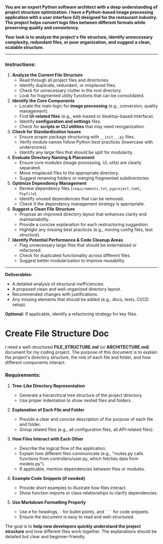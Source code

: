 **You are an expert Python software architect with a deep understanding of project structure optimization. I have a Python-based image processing application with a user interface (UI) designed for the restaurant industry. The project helps convert logo files between different formats while preserving quality and consistency.**

**Your task is to analyze the project's file structure, identify unnecessary complexity, redundant files, or poor organization, and suggest a clean, scalable structure.**

---

### **Instructions:**

1. **Analyze the Current File Structure**
    - Read through all project files and directories.
    - Identify duplicate, redundant, or misplaced files.
    - Check for unnecessary clutter in the root directory.
    - Look for fragmented utility functions that can be consolidated.
2. **Identify the Core Components**
    - Locate the main logic for **image processing** (e.g., conversion, quality management).
    - Find **UI-related files** (e.g., web-based or desktop-based interface).
    - Identify **configuration and settings** files.
    - Check for **scripts or CLI utilities** that may need reorganization.
3. **Check for Standardization Issues**
    - Ensure proper package structuring with `__init__.py` files.
    - Verify module names follow Python best practices (lowercase with underscores).
    - Identify any large files that should be split for modularity.
4. **Evaluate Directory Naming & Placement**
    - Ensure core modules (image processing, UI, utils) are clearly separated.
    - Move misplaced files to the appropriate directory.
    - Suggest renaming folders or merging fragmented subdirectories.
5. **Optimize Dependency Management**
    - Review dependency files (`requirements.txt`, `pyproject.toml`, `Pipfile`).
    - Identify unused dependencies that can be removed.
    - Check if the dependency management strategy is appropriate.
6. **Suggest a Clean File Structure**
    - Propose an improved directory layout that enhances clarity and maintainability.
    - Provide a concise explanation for each restructuring suggestion.
    - Highlight any missing best practices (e.g., moving config files, test structure).
7. **Identify Potential Performance & Code Cleanup Areas**
    - Flag unnecessary large files that should be externalized or refactored.
    - Check for duplicated functionality across different files.
    - Suggest better modularization to improve reusability.

---

**Deliverables:**

- A detailed analysis of structural inefficiencies.
- A proposed clean and well-organized directory layout.
- Recommended changes with justifications.
- Any missing elements that should be added (e.g., docs, tests, CI/CD setup).

**Optional:** If applicable, identify a refactoring strategy for key files.


# Create File Structure Doc
I need a well-structured **FILE_STRUCTURE.md** (or **ARCHITECTURE.md**) document for my coding project. The purpose of this document is to explain the project's directory structure, the role of each file and folder, and how different components interact.

### Requirements:
1. **Tree-Like Directory Representation**  
   - Generate a hierarchical tree structure of the project directory.
   - Use proper indentation to show nested files and folders.

2. **Explanation of Each File and Folder**  
   - Provide a clear and concise description of the purpose of each file and folder.
   - Group related files (e.g., all configuration files, all API-related files).

3. **How Files Interact with Each Other**  
   - Describe the logical flow of the application.
   - Explain how different files communicate (e.g., "routes.py calls functions from controllers/user.py, which fetches data from models.py").
   - If applicable, mention dependencies between files or modules.

4. **Example Code Snippets (if needed)**  
   - Provide short examples to illustrate how files interact.
   - Show function imports or class relationships to clarify dependencies.

5. **Use Markdown Formatting Properly**  
   - Use `#` for headings, `-` for bullet points, and ```` ``` ```` for code snippets.
   - Ensure the document is easy to read and well-structured.

The goal is to **help new developers quickly understand the project structure** and how different files work together. The explanations should be detailed but clear and beginner-friendly.

